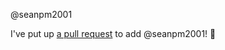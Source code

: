 @seanpm2001 

I've put up [a pull request](https://github.com/seanpm2001/WacOS/pull/10) to add @seanpm2001! :tada:
